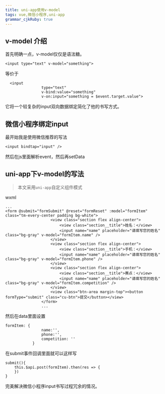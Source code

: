```yaml
---
title: uni-app使用v-model 
tags: vue,微信小程序,uni-app
grammar_cjkRuby: true
---
```


## v-model 介绍

首先明确一点，v-model仅仅是语法糖。

```
<input type="text" v-model="something">
```

等价于

```
  <input
                type="text"
                v-bind:value="something"
                v-on:input="something = $event.target.value">
```

它将一个较复杂的input双向数据绑定简化了他的书写方式。

## 微信小程序绑定input

最开始我是使用微信推荐的写法
```
<input bindtap="input" />
```
然后在js里面解析event，然后再setData

## uni-app下v-model的写法

> 本文采用`uni-app`自定义组件模式

wxml
```
...
<form @submit="formSubmit" @reset="formReset" :model="formItem" class="tm-every-center padding bg-white">
					<view class="section flex align-center">
						<view class="section__title">姓名：</view>
						<input name="name" placeholder="请填写您的姓名" class="bg-gray" v-model="formItem.name" />
					</view>
					<view class="section flex align-center">
						<view class="section__title">手机：</view>
						<input name="name" placeholder="请填写您的姓名" class="bg-gray" v-model="formItem.phone" />
					</view>
					<view class="section flex align-center">
						<view class="section__title">赛点：</view>
						<input name="name" placeholder="请填写您的姓名" class="bg-gray" v-model="formItem.competition" />
					</view>
					<view class="btn-area margin-top"><button formType="submit" class="cu-btn">提交</button></view>
				</form>
				...
```
然后在data里面设置
```
formItem: {
				name:'',
				phone:'',
				competition: ''
			}
```
在submit事件回调里面就可以这样写
```
submit(){
	this.$api.post(formItem).then(res => {
	})
}
```
完美解决微信小程序input书写过程冗余的情况。